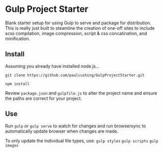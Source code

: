 # Gulp Project Starter
Blank starter setup for using Gulp to serve and package for distribution. This is really just built to steamline the creation of one-off sites to include scss compilation, image compression, script & css concatination, and minification. 

## Install
Assuming you already have installed node.js...

`git clone https://github.com/paulcushing/GulpProjectStarter.git`

`npm install`

Review `package.json` and `gulpfile.js` to alter the project name and ensure the paths are correct for your project.

## Use
Run `gulp` or `gulp serve` to watch for changes and run browsersync to automatically update browser when changes are made. 

To only update the individual file types, use:
`gulp styles`
`gulp scripts`
`gulp images`


